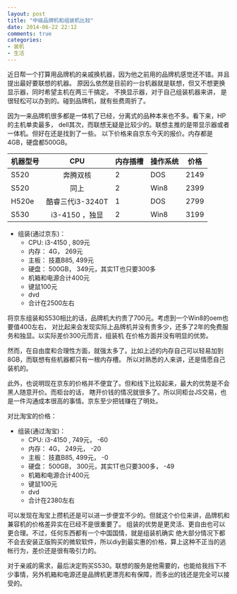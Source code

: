 ```yaml
---
layout: post
title: "中级品牌机和组装机比较"
date: 2014-06-22 22:12
comments: true
categories:
- 装机
- 生活
---
```


近日帮一个打算用品牌机的亲戚换机器，因为他之前用的品牌机感觉还不错。并且提出最好要联想的机器。
原因么依然是目前的一台机器就是联想，但又不想更换显示器，同时希望主机在两三千搞定。
不换显示器，对于自己组装机器来讲，
是很轻松可以办到的。碰到品牌机，就有些费周折了。

因为一来品牌机很多都是一体机了已经，分离式的品种本来也不多。看下来，HP的主机单卖最多，
dell其次，而联想无疑是比较少的。联想主推的是带显示器或者一体机。但好在还是找到了一些。
以下价格来自京东今天的报价。内存都是4GB，硬盘都500GB。


| 机器型号     | CPU               | 内存插槽 |  操作系统      | 价格|
| :---------------- | :------------:|-------- | -------------- | ---------- |
| S520       | 奔腾双核            |  2       | DOS          | 2149 |
| S520       | 同上               |   2       | Win8         | 2399 |
| H520e      | 酷睿三代i3-3240T    |  1       |DOS      | 2799 |
| S530       | i3-4150 ，独显     |   2       |Win8        |  3199  |

- 组装(通过京东)：
  * CPU: i3-4150 , 809元
  * 内存： 4G， 269元
  * 主板： 技嘉B85, 499元
  * 硬盘： 500GB， 349元，其实1T也只要300多
  * 机箱和电源合计400元
  * 键鼠100元
  * dvd
  * 合计在2500左右

将京东组装和S530相比的话，品牌机大约贵了700元。考虑到一个Win8的oem也要值400左右，
对比起来会发现实际上品牌机并没有贵多少，还多了2年的免费服务和独显。以实际差价300元而言，组装机
在价格方面并没有明显的优势。

然而，在自由度和合理性方面，就强太多了。比如上述的内存自己可以轻易加到8GB，而联想有些机器都只有一根内存槽。
所以对熟悉的人来讲，还是情愿自己装机的。

此外，也说明现在京东的价格并不便宜了。但和线下比较起来，最大的优势是不会黑人随意开价。而柜台的话，
瞎开价钱的情况就很多了。所以同柜台JS交易，也是一件沟通成本很高的事情。京东至少把钱赚在了明处。

对比淘宝的价格：

- 组装(通过淘宝)：
  * CPU: i3-4150 , 749元， -60
  * 内存： 4G， 249元， -20
  * 主板： 技嘉B85, 499元， -0
  * 硬盘： 500GB， 300元，其实1T也只要300多， -49
  * 机箱和电源合计400元
  * 键鼠100元
  * dvd
  * 合计在2380左右

可以发现在淘宝上攒机还是可以进一步便宜不少的。但就这个价位来讲，品牌机和兼容机的价格差异实在已经不是很重要了。
组装的优势是更灵活、更自由也可以更合理。不过，任何东西都有一个中国国情，就是组装机确实
绝大部分情况下都不会去安装正版购买的微软软件，所以diy到最实惠的价格，算上这种不正当的逃帐行为，差价还是很有吸引力的。

对于亲戚的需求，最后决定购买S530。联想的服务是他需要的，也能给我挡下不少事情，另外机箱和电源还是品牌机更漂亮和有保障，而多出的钱还是完全可以接受的。
